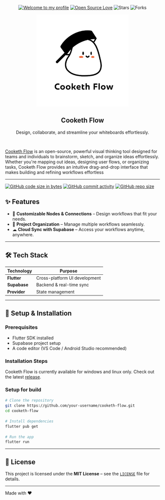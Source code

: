 <p align="center">
   <div align="center">

[![Welcome to my profile](https://img.shields.io/badge/Hello,Programmer!-Welcome-blue.svg?style=flat&logo=github)](https://github.com/CookethOrg)
[![Open Source Love](https://badges.frapsoft.com/os/v2/open-source.svg?v=103)](https://github.com/CookethOrg/Cooketh-Flow)
![Stars](https://img.shields.io/github/stars/CookethOrg/Cooketh-Flow?style=flat&logo=github)
![Forks](https://img.shields.io/github/forks/CookethOrg/Cooketh-Flow?style=flat&logo=github)

</div>
<div align="center">
  <a href="https://github.com/CookethOrg/Cooketh-Flow">
  <img src="assets/Frame 271.png" alt="Cooketh Flow logo" height="300" />
     </a>
</div>
<h2 align="center">Cooketh Flow</h2>
<p align="center"> Design, collaborate, and streamline your whiteboards effortlessly. </p>
<br />
<!-- <br /> -->

 [Cooketh Flow](https://cookethflow.framer.website/) is an open-source, powerful visual thinking tool designed for teams and individuals to brainstorm, sketch, and organize ideas effortlessly. Whether you're mapping out ideas, designing user flows, or organizing tasks, Cooketh Flow provides an intuitive drag-and-drop interface that makes building and refining workflows effortless
   <!-- <div align="center">
  <a href="https://github.com/CookethOrg/Cooketh-Flow">
  <img src="assets/ss.png" alt="Cooketh Flow logo" height="300" />
     </a>
</div> -->

---

[![GitHub code size in bytes](https://img.shields.io/github/languages/code-size/CookethOrg/Cooketh-Flow?logo=github)](https://CookethOrg/Cooketh-Flow) [![GitHub commit activity](https://img.shields.io/github/commit-activity/m/CookethOrg/Cooketh-Flow?color=bluevoilet&logo=github)](https://github.com/CookethOrg/Cooketh-Flow/commits/) [![GitHub repo size](https://img.shields.io/github/repo-size/CookethOrg/Cooketh-Flow?logo=github)](https://github.com/CookethOrg/Cooketh-Flow)


## ✨ Features  

- 🔗 **Customizable Nodes & Connections** – Design workflows that fit your needs.    
- 📂 **Project Organization** – Manage multiple workflows seamlessly.  
- ☁ **Cloud Sync with Supabase** – Access your workflows anytime, anywhere.   

---

## 🛠️ Tech Stack  

| Technology | Purpose |
|------------|---------|
| **Flutter** | Cross-platform UI development |
| **Supabase** | Backend & real-time sync |
| **Provider** | State management |

---

## 🚀 Setup & Installation  

### Prerequisites  
- Flutter SDK installed  
- Supabase project setup  
- A code editor (VS Code / Android Studio recommended)  

### Installation Steps
Cooketh Flow is currently available for windows and linux only.
Check out the latest [release](https://github.com/CookethOrg/Cooketh-Flow/releases).

### Setup for build
```bash
# Clone the repository
git clone https://github.com/your-username/cooketh-flow.git
cd cooketh-flow

# Install dependencies
flutter pub get

# Run the app
flutter run
```
---
## 📜 License  

This project is licensed under the **MIT License** – see the [`LICENSE`](LICENSE) file for details.  

---

Made with ❤️
